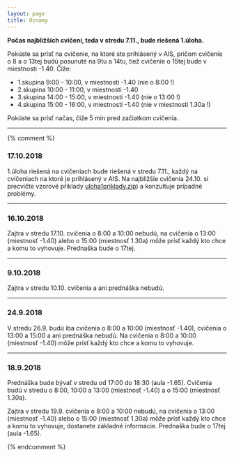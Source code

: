 ```yaml
---
layout: page
title: Oznamy
---
```


**Počas najbližších cvičení, teda v stredu 7.11., bude riešená 1.úloha.**

Pokúste sa prísť na cvičenie, na ktoré ste prihlásený v AIS, pričom cvičenie o 8 a o 13tej budú posunuté na 9tu a 14tu, tiež cvičenie o 15tej bude v miestnosti -1.40. Čiže:

- 1.skupina  9:00 - 10:00, v miestnosti -1.40 (nie o 8:00 !)
- 2.skupina 10:00 - 11:00, v miestnosti -1.40
- 3.skupina 14:00 - 15:00, v miestnosti -1.40 (nie o 13:00 !)
- 4.skupina 15:00 - 16:00, v miestnosti -1.40 (nie v  miestnosti 1.30a !)

Pokúste sa prísť načas, čiže 5 min pred začiatkom cvičenia.

---

{% comment %} 

### 17.10.2018

1.úloha riešená na cvičeniach bude riešená v stredu 7.11., každý na cvičeniach na ktoré je prihlásený v AIS. 
Na najbližšie cvičenia 24.10. si precvičte vzorové pŕiklady [uloha1priklady.zip](labs/uloha1priklady.zip)) a konzultuje prípadné problémy.

---

### 16.10.2018

Zajtra v stredu 17.10. cvičenia o 8:00 a 10:00 nebudú, na cvičenia o 13:00 (miestnosť -1.40) alebo o 15:00 (miestnosť 1.30a) môže prísť každý kto chce a komu to vyhovuje. Prednaška bude o 17tej.

---

### 9.10.2018

Zajtra v stredu 10.10. cvičenia a ani prednáška nebudú.

---

### 24.9.2018

V stredu 26.9. budú iba cvičenia o 8:00 a 10:00 (miestnosť -1.40), cvičenia o 13:00 a 15:00 a ani prednáška nebudú. Na cvičenia o 8:00 a 10:00 (miestnosť -1.40) môže prísť každý kto chce a komu to vyhovuje.

---

### 18.9.2018

Prednáška bude bývať v stredu od 17:00 do 18:30 (aula -1.65). Cvičenia budú v stredu o 8:00, 10:00 a 13:00 (miestnosť -1.40) a o 15:00 (miestnosť 1.30a).

Zajtra v stredu 19.9. cvičenia o 8:00 a 10:00 nebudú, na cvičenia o 13:00 (miestnosť -1.40) alebo o 15:00 (miestnosť 1.30a) môže prísť každý kto chce a komu to vyhovuje, dostanete základné informácie. Prednaška bude o 17tej (aula -1.65).

{% endcomment %}



